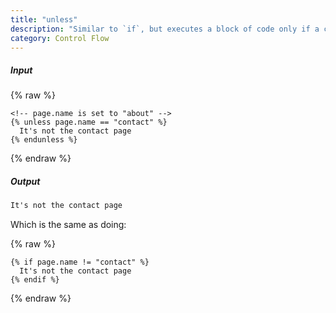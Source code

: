 ```yaml
---
title: "unless"
description: "Similar to `if`, but executes a block of code only if a certain condition is **not** met."
category: Control Flow
---
```

##### Input

{% raw %}
~~~liquid
<!-- page.name is set to "about" -->
{% unless page.name == "contact" %}
  It's not the contact page
{% endunless %}
~~~
{% endraw %}

##### Output

~~~html
It's not the contact page
~~~

Which is the same as doing:

{% raw %}
~~~liquid
{% if page.name != "contact" %}
  It's not the contact page
{% endif %}
~~~
{% endraw %}

